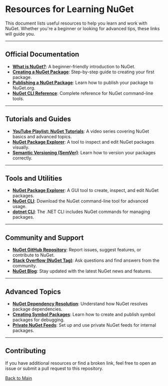 # Resources for Learning NuGet

This document lists useful resources to help you learn and work with NuGet. Whether you're a beginner or looking for advanced tips, these links will guide you.

---

## Official Documentation
- **[What is NuGet?](https://learn.microsoft.com/en-us/nuget/what-is-nuget)**: A beginner-friendly introduction to NuGet.
- **[Creating a NuGet Package](https://learn.microsoft.com/en-us/nuget/create-packages/creating-a-package)**: Step-by-step guide to creating your first package.
- **[Publishing a NuGet Package](https://learn.microsoft.com/en-us/nuget/nuget-org/publish-a-package)**: Learn how to publish your package to NuGet.org.
- **[NuGet CLI Reference](https://learn.microsoft.com/en-us/nuget/reference/nuget-exe-cli-reference)**: Complete reference for NuGet command-line tools.

---

## Tutorials and Guides
- **[YouTube Playlist: NuGet Tutorials](https://www.youtube.com/playlist?list=PLdo4fOcmZ0oV79rO05Nb8W9dbOn6jRQoo)**: A video series covering NuGet basics and advanced topics.
- **[NuGet Package Explorer](https://github.com/NuGetPackageExplorer/NuGetPackageExplorer)**: A tool to inspect and edit NuGet packages visually.
- **[Semantic Versioning (SemVer)](https://semver.org/)**: Learn how to version your packages correctly.

---

## Tools and Utilities
- **[NuGet Package Explorer](https://github.com/NuGetPackageExplorer/NuGetPackageExplorer)**: A GUI tool to create, inspect, and edit NuGet packages.
- **[NuGet CLI](https://www.nuget.org/downloads)**: Download the NuGet command-line tool for advanced usage.
- **[dotnet CLI](https://learn.microsoft.com/en-us/dotnet/core/tools/)**: The .NET CLI includes NuGet commands for managing packages.

---

## Community and Support
- **[NuGet GitHub Repository](https://github.com/NuGet/Home)**: Report issues, suggest features, or contribute to NuGet.
- **[Stack Overflow (NuGet Tag)](https://stackoverflow.com/questions/tagged/nuget)**: Ask questions and find answers from the community.
- **[NuGet Blog](https://devblogs.microsoft.com/nuget/)**: Stay updated with the latest NuGet news and features.

---

## Advanced Topics
- **[NuGet Dependency Resolution](https://learn.microsoft.com/en-us/nuget/concepts/dependency-resolution)**: Understand how NuGet resolves package dependencies.
- **[Creating Symbol Packages](https://learn.microsoft.com/en-us/nuget/create-packages/symbol-packages)**: Learn how to create and publish symbol packages for debugging.
- **[Private NuGet Feeds](https://learn.microsoft.com/en-us/nuget/hosting-packages/overview)**: Set up and use private NuGet feeds for internal packages.

---

## Contributing
If you have additional resources or find a broken link, feel free to open an issue or submit a pull request to this repository.

[Back to Main](../README.md#table-of-contents)